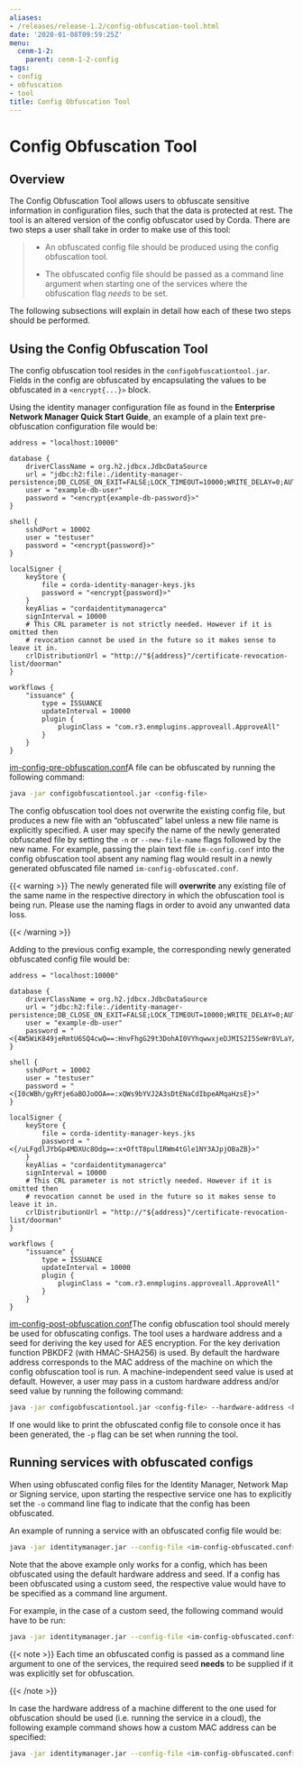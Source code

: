 ```yaml
---
aliases:
- /releases/release-1.2/config-obfuscation-tool.html
date: '2020-01-08T09:59:25Z'
menu:
  cenm-1-2:
    parent: cenm-1-2-config
tags:
- config
- obfuscation
- tool
title: Config Obfuscation Tool
---
```



# Config Obfuscation Tool


## Overview

The Config Obfuscation Tool allows users to obfuscate sensitive information in configuration files, such that the
                data is protected at rest. The tool is an altered version of the config obfuscator used by Corda. There are two steps
                a user shall take in order to make use of this tool:

> 
> 
> * An obfuscated config file should be produced using the config obfuscation tool.
> 
> 
> * The obfuscated config file should be passed as a command line argument when starting one of the services where the
>                             obfuscation flag *needs* to be set.
> 
> 
The following subsections will explain in detail how each of these two steps should be performed.


## Using the Config Obfuscation Tool

The config obfuscation tool resides in the `configobfuscationtool.jar`. Fields in the config are obfuscated by
                encapsulating the values to be obfuscated in a `<encrypt{...}>` block.

Using the identity manager configuration file as found in the **Enterprise Network Manager Quick Start Guide**, an
                example of a plain text pre-obfuscation configuration file would be:

```docker
address = "localhost:10000"

database {
    driverClassName = org.h2.jdbcx.JdbcDataSource
    url = "jdbc:h2:file:./identity-manager-persistence;DB_CLOSE_ON_EXIT=FALSE;LOCK_TIMEOUT=10000;WRITE_DELAY=0;AUTO_SERVER_PORT=0"
    user = "example-db-user"
    password = "<encrypt{example-db-password}>"
}

shell {
    sshdPort = 10002
    user = "testuser"
    password = "<encrypt{password}>"
}

localSigner {
    keyStore {
        file = corda-identity-manager-keys.jks
        password = "<encrypt{password}>"
    }
    keyAlias = "cordaidentitymanagerca"
    signInterval = 10000
    # This CRL parameter is not strictly needed. However if it is omitted then
    # revocation cannot be used in the future so it makes sense to leave it in.
    crlDistributionUrl = "http://"${address}"/certificate-revocation-list/doorman"
}

workflows {
    "issuance" {
        type = ISSUANCE
        updateInterval = 10000
        plugin {
            pluginClass = "com.r3.enmplugins.approveall.ApproveAll"
        }
    }
}
```
[im-config-pre-obfuscation.conf](https://github.com/corda/network-services/blob/release/1.2/docs/source/resources/config-files/cenm-1.1/im-config-pre-obfuscation.conf)A file can be obfuscated by running the following command:

```bash
java -jar configobfuscationtool.jar <config-file>
```
The config obfuscation tool does not overwrite the existing config file, but produces a new file with an “obfuscated”
                label unless a new file name is explicitly specified. A user may specify the name of the newly generated obfuscated
                file by setting the `-n` or `--new-file-name` flags followed by the new name.
                For example, passing the plain text file `im-config.conf` into the config obfuscation tool absent any naming flag
                would result in a newly generated obfuscated file named `im-config-obfuscated.conf`.


{{< warning >}}
The newly generated file will **overwrite** any existing file of the same name in the respective directory in which
                    the obfuscation tool is being run. Please use the naming flags in order to avoid any unwanted data loss.

{{< /warning >}}

Adding to the previous config example, the corresponding newly generated obfuscated config file would be:

```docker
address = "localhost:10000"

database {
    driverClassName = org.h2.jdbcx.JdbcDataSource
    url = "jdbc:h2:file:./identity-manager-persistence;DB_CLOSE_ON_EXIT=FALSE;LOCK_TIMEOUT=10000;WRITE_DELAY=0;AUTO_SERVER_PORT=0"
    user = "example-db-user"
    password = "<{4W5WiK849jeRmtU6SQ4cwQ==:HnvFhgG29t3DohAI0VYhqwwxjeDJMIS2I5SeWr8VLaY/b8Q=}>"
}

shell {
    sshdPort = 10002
    user = "testuser"
    password = "<{I0cWBh/gyRYje6aBOJoOOA==:xQWs9bYVJ2A3sDtENaCdIbpeAMqaHzsE}>"
}

localSigner {
    keyStore {
        file = corda-identity-manager-keys.jks
        password = "<{/uLFgdlJYbGp4MDXUc8Odg==:x+OftT8pulIRWm4tGle1NY3AJpjOBaZB}>"
    }
    keyAlias = "cordaidentitymanagerca"
    signInterval = 10000
    # This CRL parameter is not strictly needed. However if it is omitted then
    # revocation cannot be used in the future so it makes sense to leave it in.
    crlDistributionUrl = "http://"${address}"/certificate-revocation-list/doorman"
}

workflows {
    "issuance" {
        type = ISSUANCE
        updateInterval = 10000
        plugin {
            pluginClass = "com.r3.enmplugins.approveall.ApproveAll"
        }
    }
}
```
[im-config-post-obfuscation.conf](https://github.com/corda/network-services/blob/release/1.2/docs/source/resources/config-files/cenm-1.1/im-config-post-obfuscation.conf)The config obfuscation tool should merely be used for obfuscating configs. The tool uses a hardware address
                and a seed for deriving the key used for AES encryption. For the key derivation function PBKDF2 (with HMAC-SHA256)
                is used. By default the hardware address corresponds to the MAC address of the machine on which the config obfuscation
                tool is run. A machine-independent seed value is used at default. However, a user may pass in a custom hardware address
                and/or seed value by running the following command:

```bash
java -jar configobfuscationtool.jar <config-file> --hardware-address <hardware-address> --seed <some-random-seed>
```
If one would like to print the obfuscated config file to console once it has been generated, the `-p` flag can be set when running the
                tool.


## Running services with obfuscated configs

When using obfuscated config files for the Identity Manager, Network Map or Signing service, upon starting the
                respective service one has to explicitly set the `-o` command line flag to indicate that the config has been
                obfuscated.

An example of running a service with an obfuscated config file would be:

```bash
java -jar identitymanager.jar --config-file <im-config-obfuscated.conf> -o
```
Note that the above example only works for a config, which has been obfuscated using the default hardware address and
                seed. If a config has been obfuscated using a custom seed, the respective value would have to be specified as a command
                line argument.

For example, in the case of a custom seed, the following command would have to be run:

```bash
java -jar identitymanager.jar --config-file <im-config-obfuscated.conf> -o --seed <obfuscation-seed>
```

{{< note >}}
Each time an obfuscated config is passed as a command line argument to one of the services, the required
                    seed **needs** to be supplied if it was explicitly set for obfuscation.

{{< /note >}}


In case the hardware address of a machine different to the one used for obfuscation should be used (i.e. running the
service in a cloud), the following example command shows how a custom MAC address can be specified:

```bash
java -jar identitymanager.jar --config-file <im-config-obfuscated.conf> -o --hardware-address 44:1C:8F:36:C2:A8
```

